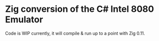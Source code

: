 # Zig conversion of the C# Intel 8080 Emulator

Code is WIP currently, it will compile & run up to a point with Zig 0.11.

